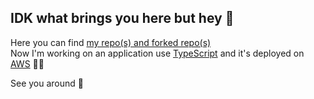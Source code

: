## IDK what brings you here but hey 🙌

Here you can find [my repo(s) and forked repo(s)](https://github.com/didadadida93?tab=repositories)  
Now I'm working on an application use [TypeScript](https://www.typescriptlang.org/) and it's deployed on [AWS](https://aws.amazon.com/) 👨‍💻

See you around 👋
